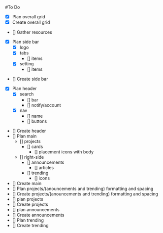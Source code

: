 #To Do
- [x] Plan overall grid 
- [x] Create overall grid
- [] Gather resources 
- [x] Plan side bar
    - [x] logo
    - [x] tabs
        - [] items
    - [x] setting
        - [] items
- [] Create side bar
- [x] Plan header
    - [x] search
        - [] bar
        - [] notify/account
    - [x] nav
        - [] name
        - [] buttons
- [] Create header
- [] Plan main
    - [] projects
        - [] cards
            - [] placement icons with body
    - [] right-side
        - [] announcements
            - [] articles
        - [] trending
            - [] icons
- [] Create main
- [] Plan projects/(anouncements and trending) formatting and spacing
- [] Create projects/(anouncements and trending) formatting and spacing
- [] plan projects
- [] Create projects
- [] plan announcements
- [] Create announcements
- [] Plan trending
- [] Create trending
